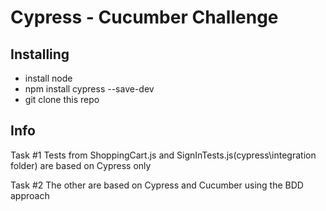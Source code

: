 # Cypress - Cucumber Challenge

## Installing

- install node
- npm install cypress --save-dev
- git clone this repo

## Info
Task #1
Tests from ShoppingCart.js and SignInTests.js(cypress\integration folder) are based on Cypress only


Task #2
The other are based on Cypress and Cucumber using the BDD approach
